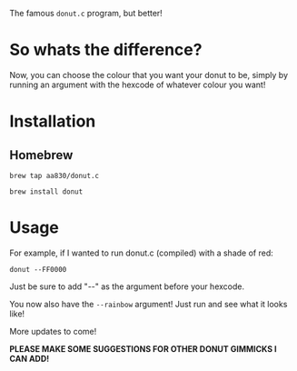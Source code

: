 The famous `donut.c` program, but better!

# So whats the difference?

Now, you can choose the colour that you want your donut to be, simply by running an argument with the hexcode of whatever colour you want!

# Installation

## Homebrew

`brew tap aa830/donut.c`


`brew install donut`


# Usage
For example, if I wanted to run donut.c (compiled) with a shade of red:

`donut --FF0000`

Just be sure to add "--" as the argument before your hexcode.

You now also have the `--rainbow` argument! Just run and see what it looks like!

More updates to come!


**PLEASE MAKE SOME SUGGESTIONS FOR OTHER DONUT GIMMICKS I CAN ADD!**
